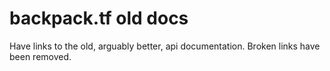 # backpack.tf old docs

Have links to the old, arguably better, api documentation.
Broken links have been removed.
